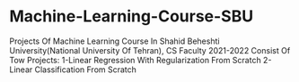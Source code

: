 # Machine-Learning-Course-SBU
Projects Of Machine Learning Course In Shahid Beheshti University(National University Of Tehran), CS Faculty 2021-2022
Consist Of Tow Projects:
1-Linear Regression With Regularization From Scratch
2-Linear Classification From Scratch
